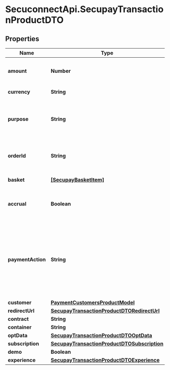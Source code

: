 # SecuconnectApi.SecupayTransactionProductDTO

## Properties
Name | Type | Description | Notes
------------ | ------------- | ------------- | -------------
**amount** | **Number** | Total amount of payment in cents (or the smallest cash unit of the relevant currency) | [optional] 
**currency** | **String** | ISO 4217 code of currency, eg EUR for Euro. | [optional] 
**purpose** | **String** | The purpose of the payment. This is the later assignment of the payment is for example on the account statement of the buyer. | [optional] 
**orderId** | **String** | Specifying an order number. Depending on the contract setting, this must be unique for each payment. | [optional] 
**basket** | [**[SecupayBasketItem]**](SecupayBasketItem.md) | A list of items that are being purchased. | [optional] 
**accrual** | **Boolean** | Indicates whether the payment is locked for pay-out (TRUE) or not (FALSE). Standard value here is FALSE. | [optional] 
**paymentAction** | **String** | Specifies whether a pre-authorization (\&quot;authorization\&quot;) or instant payment (\&quot;sale\&quot;) is to be performed. Standard value here is \&quot;sale\&quot;. The collection of the pre-authorized payment is made with the \&quot;capture\&quot; command. | [optional] 
**customer** | [**PaymentCustomersProductModel**](PaymentCustomersProductModel.md) | The customer object | [optional] 
**redirectUrl** | [**SecupayTransactionProductDTORedirectUrl**](SecupayTransactionProductDTORedirectUrl.md) |  | [optional] 
**contract** | **String** | Contract id | [optional] 
**container** | **String** | Container id | [optional] 
**optData** | [**SecupayTransactionProductDTOOptData**](SecupayTransactionProductDTOOptData.md) |  | [optional] 
**subscription** | [**SecupayTransactionProductDTOSubscription**](SecupayTransactionProductDTOSubscription.md) |  | [optional] 
**demo** | **Boolean** | Demo | [optional] 
**experience** | [**SecupayTransactionProductDTOExperience**](SecupayTransactionProductDTOExperience.md) |  | [optional] 


